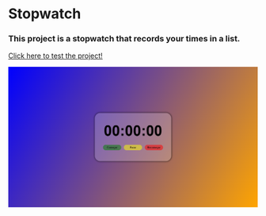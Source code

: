 # Stopwatch
### This project is a stopwatch that records your times in a list.
<a href="https://vinicius-rodriguess.github.io/Stopwatch/">Click here to test the project!</a>
<p></p>
<img src="./img/cronometro.png"/>
